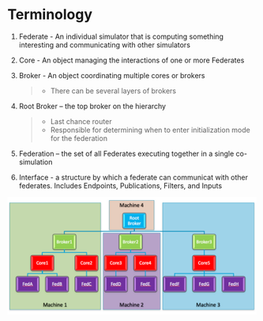 Terminology
===========

1)  Federate - An individual simulator that is computing something
    interesting and communicating with other simulators
2)  Core - An object managing the interactions of one or more Federates
3)  Broker - An object coordinating multiple cores or brokers

    > -   There can be several layers of brokers

4)  Root Broker – the top broker on the hierarchy

    > -   Last chance router
    > -   Responsible for determining when to enter initialization mode
    >     for the federation

5)  Federation – the set of all Federates executing together in a single
    co-simulation

6)  Interface - a structure by which a federate can communicat with other federates.  Includes Endpoints, Publications, Filters, and Inputs

![image](../img/terminology-structure.png)
